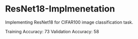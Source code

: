 # ResNet18-Implmenetation
Implementing ResNet18 for CIFAR100 image classification task.

Training Accuracy: 73
Validation Accuracy: 58
